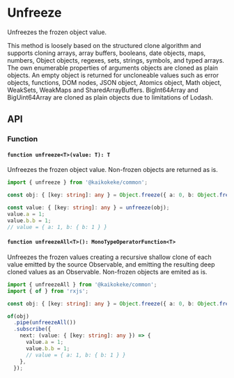 # Unfreeze

Unfreezes the frozen object value.

This method is loosely based on the structured clone algorithm and supports cloning arrays, array buffers, booleans,
date objects, maps, numbers, Object objects, regexes, sets, strings, symbols, and typed arrays.
The own enumerable properties of arguments objects are cloned as plain objects.
An empty object is returned for uncloneable values such as error objects, functions, DOM nodes, JSON object,
Atomics object, Math object, WeakSets, WeakMaps and SharedArrayBuffers.
BigInt64Array and BigUint64Array are cloned as plain objects due to limitations of Lodash.

## API

### Function

#### `function unfreeze<T>(value: T): T`

Unfreezes the frozen object value. Non-frozen objects are returned as is.

```ts
import { unfreeze } from '@kaikokeke/common';

const obj: { [key: string]: any } = Object.freeze({ a: 0, b: Object.freeze({ b: 0 }) });

const value: { [key: string]: any } = unfreeze(obj);
value.a = 1;
value.b.b = 1;
// value = { a: 1, b: { b: 1 } }
```

#### `function unfreezeAll<T>(): MonoTypeOperatorFunction<T>`

Unfreezes the frozen values creating a recursive shallow clone of each value emitted by the source Observable,
and emitting the resulting deep cloned values as an Observable. Non-frozen objects are emited as is.

```ts
import { unfreezeAll } from '@kaikokeke/common';
import { of } from 'rxjs';

const obj: { [key: string]: any } = Object.freeze({ a: 0, b: Object.freeze({ b: 0 }) });

of(obj)
  .pipe(unfreezeAll())
  .subscribe({
    next: (value: { [key: string]: any }) => {
      value.a = 1;
      value.b.b = 1;
      // value = { a: 1, b: { b: 1 } }
    },
  });
```
